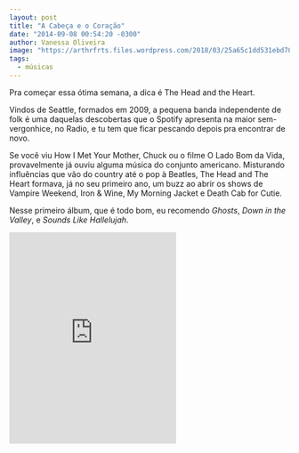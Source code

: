 ```yaml
---
layout: post
title: "A Cabeça e o Coração"
date: "2014-09-08 00:54:20 -0300"
author: Vanessa Oliveira
image: "https://arthrfrts.files.wordpress.com/2018/03/25a65c1dd531ebd70a74e260e8d25871-1000x1000x1.jpg"
tags:
  - músicas
---
```


Pra começar essa ótima semana, a dica é The Head and the Heart.

Vindos de Seattle, formados em 2009, a pequena banda independente de folk é uma daquelas descobertas que o Spotify apresenta na maior sem-vergonhice, no Radio, e tu tem que ficar pescando depois pra encontrar de novo.

Se você viu How I Met Your Mother, Chuck ou o filme O Lado Bom da Vida, provavelmente já ouviu alguma música do conjunto americano. Misturando influências que vão do country até o pop à Beatles, The Head and The Heart formava, já no seu primeiro ano, um buzz ao abrir os shows de Vampire Weekend, Iron & Wine, My Morning Jacket e Death Cab for Cutie.

Nesse primeiro álbum, que é todo bom, eu recomendo _Ghosts_, _Down in the Valley_, e _Sounds Like Hallelujah_.

<iframe src="https://open.spotify.com/embed/album/490NgrGvR5PX8hWK6bUNsy" height="380" frameborder="0" allowtransparency="true" allow="encrypted-media"></iframe>

